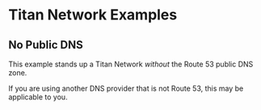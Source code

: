 # Titan Network Examples

## No Public DNS

This example stands up a Titan Network _without_ the Route 53 public DNS zone. 

If you are using another DNS provider that is not Route 53, this may be applicable to you.